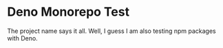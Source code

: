 # Deno Monorepo Test
The project name says it all. Well, I guess I am also testing npm packages with Deno.